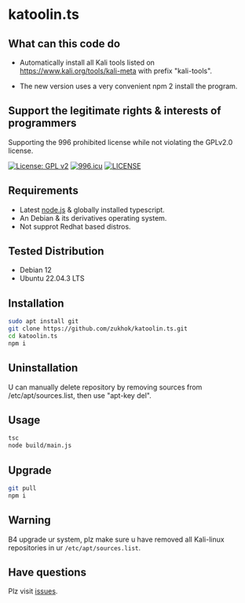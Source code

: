 # katoolin.ts

## What can this code do

- Automatically install all Kali tools listed on https://www.kali.org/tools/kali-meta with prefix "kali-tools".

- The new version uses a very convenient npm 2 install the program.

## Support the legitimate rights & interests of programmers

Supporting the 996 prohibited license while not violating the GPLv2.0 license.

[![License: GPL v2](https://img.shields.io/badge/License-GPL%20v2-blue.svg)](https://www.gnu.org/licenses/old-licenses/gpl-2.0.en.html) [![996.icu](https://img.shields.io/badge/link-996.icu-red.svg)](https://996.icu) [![LICENSE](https://img.shields.io/badge/license-NPL%20(The%20996%20Prohibited%20License)-blue.svg)](https://github.com/996icu/996.ICU/blob/master/LICENSE)

## Requirements

- Latest [node.js](https://github.com/nvm-sh/nvm) & globally installed typescript. 
- An Debian & its derivatives operating system.
- Not supprot Redhat based distros.

## Tested Distribution

- Debian 12
- Ubuntu 22.04.3 LTS

## Installation

```bash
sudo apt install git
git clone https://github.com/zukhok/katoolin.ts.git
cd katoolin.ts
npm i
```

## Uninstallation

U can manually delete repository by removing sources from /etc/apt/sources.list, then use "apt-key del".

## Usage

```bash
tsc
node build/main.js
```

## Upgrade

```bash
git pull
npm i
```

## Warning

B4 upgrade ur system, plz make sure u have removed all Kali-linux repositories in ur `/etc/apt/sources.list`.

## Have questions

Plz visit [issues](https://github.com/zukhok/katoolin.ts/issues).